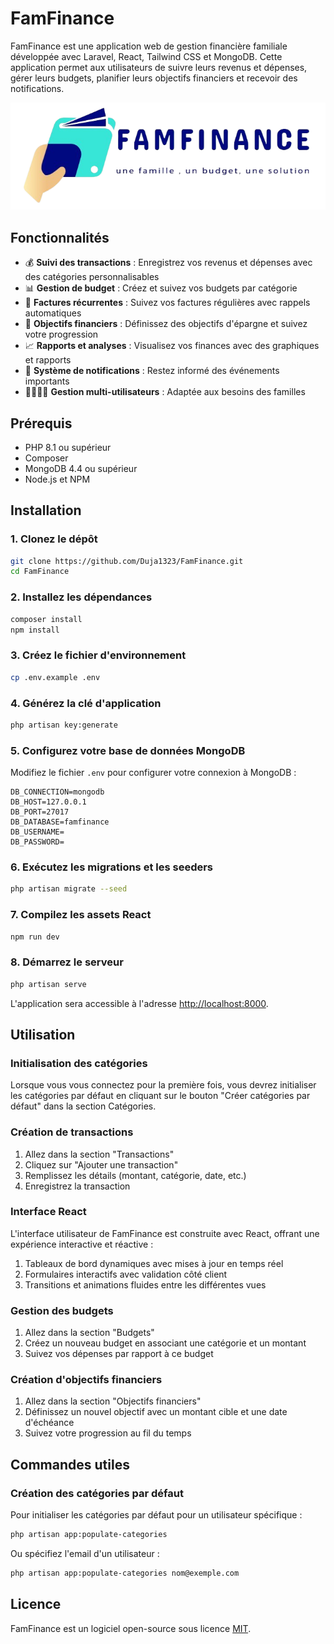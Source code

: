 # FamFinance

FamFinance est une application web de gestion financière familiale développée avec Laravel, React, Tailwind CSS et MongoDB. Cette application permet aux utilisateurs de suivre leurs revenus et dépenses, gérer leurs budgets, planifier leurs objectifs financiers et recevoir des notifications.

![FamFinance Logo](public/images/logo.png)

## Fonctionnalités

- 💰 **Suivi des transactions** : Enregistrez vos revenus et dépenses avec des catégories personnalisables
- 📊 **Gestion de budget** : Créez et suivez vos budgets par catégorie
- 📅 **Factures récurrentes** : Suivez vos factures régulières avec rappels automatiques
- 🎯 **Objectifs financiers** : Définissez des objectifs d'épargne et suivez votre progression
- 📈 **Rapports et analyses** : Visualisez vos finances avec des graphiques et rapports
- 🔔 **Système de notifications** : Restez informé des événements importants
- 👨‍👩‍👧‍👦 **Gestion multi-utilisateurs** : Adaptée aux besoins des familles

## Prérequis

- PHP 8.1 ou supérieur
- Composer
- MongoDB 4.4 ou supérieur
- Node.js et NPM

## Installation

### 1. Clonez le dépôt

```bash
git clone https://github.com/Duja1323/FamFinance.git
cd FamFinance
```

### 2. Installez les dépendances

```bash
composer install
npm install
```

### 3. Créez le fichier d'environnement

```bash
cp .env.example .env
```

### 4. Générez la clé d'application

```bash
php artisan key:generate
```

### 5. Configurez votre base de données MongoDB

Modifiez le fichier `.env` pour configurer votre connexion à MongoDB :

```
DB_CONNECTION=mongodb
DB_HOST=127.0.0.1
DB_PORT=27017
DB_DATABASE=famfinance
DB_USERNAME=
DB_PASSWORD=
```

### 6. Exécutez les migrations et les seeders

```bash
php artisan migrate --seed
```

### 7. Compilez les assets React

```bash
npm run dev
```

### 8. Démarrez le serveur

```bash
php artisan serve
```

L'application sera accessible à l'adresse [http://localhost:8000](http://localhost:8000).

## Utilisation

### Initialisation des catégories

Lorsque vous vous connectez pour la première fois, vous devrez initialiser les catégories par défaut en cliquant sur le bouton "Créer catégories par défaut" dans la section Catégories.

### Création de transactions

1. Allez dans la section "Transactions"
2. Cliquez sur "Ajouter une transaction"
3. Remplissez les détails (montant, catégorie, date, etc.)
4. Enregistrez la transaction

### Interface React

L'interface utilisateur de FamFinance est construite avec React, offrant une expérience interactive et réactive :

1. Tableaux de bord dynamiques avec mises à jour en temps réel
2. Formulaires interactifs avec validation côté client
3. Transitions et animations fluides entre les différentes vues

### Gestion des budgets

1. Allez dans la section "Budgets"
2. Créez un nouveau budget en associant une catégorie et un montant
3. Suivez vos dépenses par rapport à ce budget

### Création d'objectifs financiers

1. Allez dans la section "Objectifs financiers"
2. Définissez un nouvel objectif avec un montant cible et une date d'échéance
3. Suivez votre progression au fil du temps

## Commandes utiles

### Création des catégories par défaut

Pour initialiser les catégories par défaut pour un utilisateur spécifique :

```bash
php artisan app:populate-categories
```

Ou spécifiez l'email d'un utilisateur :

```bash
php artisan app:populate-categories nom@exemple.com
```

## Licence

FamFinance est un logiciel open-source sous licence [MIT](https://opensource.org/licenses/MIT).
